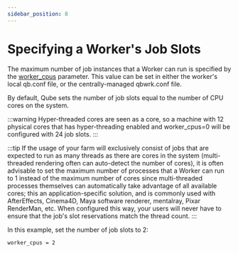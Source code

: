 ```yaml
---
sidebar_position: 8
---
```


# Specifying a Worker's Job Slots

The maximum number of job instances that a Worker can run is specified by the [worker_cpus](../../configuration-parameter-reference/worker_cpus) parameter. This value can be set in either the worker's local qb.conf file, or the centrally-managed qbwrk.conf file.

By default, Qube sets the number of job slots equal to the number of CPU cores on the system.  

:::warning
Hyper-threaded cores are seen as a core, so a machine with 12 physical cores that has hyper-threading enabled and worker_cpus=0 will be configured with 24 job slots.
:::

:::tip
If the usage of your farm will exclusively consist of jobs that are expected to run as many threads as there are cores in the system (multi-threaded rendering often can auto-detect the number of cores), it is often advisable to set the maximum number of processes that a Worker can run to 1 instead of the maximum number of cores since multi-threaded processes themselves can automatically take advantage of all available cores; this an application-specific solution, and is commonly used with AfterEffects, Cinema4D, Maya software renderer, mentalray, Pixar RenderMan, etc. When configured this way, your users will never have to ensure that the job's slot reservations match the thread count.
:::

In this example, set the number of job slots to 2:
```
worker_cpus = 2
```
